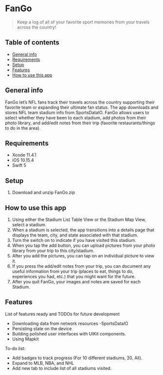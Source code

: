# FanGo
> Keep a log of all of your favorite sport memories from your travels across the country!

## Table of contents
* [General info](#general-info)
* [Requirements](#requirements)
* [Setup](#setup)
* [Features](#features)
* [How to use this app](#how-to-use-this-app)


## General info
FanGo let’s NFL fans track their travels across the country supporting their favorite team or expanding their ultimate fan status. The app downloads and stores NFL team stadium info from SportsDataIO. FanGo allows users to select whether they have been to each stadium, add photos from their photo library, and add/edit notes from their trip (favorite restaurants/things to do in the area).  


## Requirements
* Xcode 11.4.1
* iOS 10.15.4
* Swift 5

## Setup
1. Download and unzip FanGo.zip

## How to use this app
1. Using either the Stadium List Table View or the Stadium Map View, select a stadium.
2. When a stadium is selected, the app transitions into a details page that displays the team, city, and state associated with that stadium.
3. Turn the switch on to indicate if you have visited this stadium.
4. When you tap the add button, you can upload pictures from your photo library from your trip to this city/stadium.  
5. After you add the pictures, you can tap on an individual picture to view it.
6. If you press the add/edit notes from your trip, you can document any useful information from your trip (places to eat, things to do, experiences you had, etc.) that you might want for the future. 
7. After you quit FanGo, your images and notes are saved for each Stadium. 

## Features
List of features ready and TODOs for future development
* Downloading data from network resources -SportsDataIO
* Persisting state on the device
* Building polished user interfaces with UIKit components.
* Using Mapkit

To-do list:
* Add badges to track progress (For 10 different stadiums, 20, All).
* Expand to MLB, NBA, and NHL
* Add new tab to include list of all stadiums visited.
